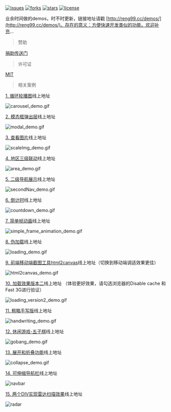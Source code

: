 [![issues](https://img.shields.io/github/issues/reng99/demos.svg)](https://github.com/reng99/demos/issues)
[![forks](https://img.shields.io/github/forks/reng99/demos.svg)](https://github.com/reng99/demos/network/members)
[![stars](https://img.shields.io/github/stars/reng99/demos.svg)](https://github.com/reng99/demos/stargazers)
[![license](https://img.shields.io/github/license/reng99/demos.svg)](https://opensource.org/licenses/MIT)

业余时间做的demos，时不时更新，链接地址请戳 [http://reng99.cc/demos/](http://reng99.cc/demos/)。存在的意义：方便快速开发类似的功能。欢迎补充...

> 赞助

[捐助传送门](https://github.com/reng99/blogs/blob/master/src/other/donate.md)

> 许可证

[MIT](https://opensource.org/licenses/MIT)

> 相关案例

[1. 循环轮播图](http://reng99.cc/demos/src/carousel/)线上地址

![carousel_demo.gif](./images/carousel_demo.gif)

[2. 模态框弹出层](http://reng99.cc/demos/src/modal/)线上地址

![modal_demo.gif](./images/modal_demo.gif)

[3. 查看图片](http://reng99.cc/demos/src/scaleImg/)线上地址

![scaleImg_demo.gif](./images/scaleImg_demo.gif)

[4. 地区三级联动](http://reng99.cc/demos/src/area/)线上地址

![area_demo.gif](./images/area_demo.gif)

[5. 二级导航展示](http://reng99.cc/demos/src/secondNav/)线上地址

![secondNav_demo.gif](./images/secondNav_demo.gif)

[6. 倒计时](http://reng99.cc/demos/src/countdown/)线上地址

![countdown_demo.gif](./images/countdown_demo.gif)

[7. 简单帧动画](http://reng99.cc/demos/src/frameAnimation/)线上地址

![simple_frame_animation_demo.gif](./images/simple_frame_animation_demo.gif)

[8. 伪加载](http://reng99.cc/demos/src/loading/)线上地址

![loading_demo.gif](./images/loading_demo.gif)

[9. 前端移动端截图工具html2canvas](http://reng99.cc/demos/src/html2canvas/)线上地址（切换到移动端调适效果更佳）

![html2canvas_demo.gif](./images/html2canvas_demo.gif)

[10. 加载效果版本二](http://reng99.cc/demos/src/loadingv2/)线上地址 （体验更好效果，请勾选浏览器的Disable cache 和 Fast 3G进行验证）

![loading_version2_demo.gif](./images/loading_version2_demo.gif)

[11. 粗略手写版](http://reng99.cc/demos/src/handwriting/)线上地址

![handwriting_demo.gif](./images/handwriting_demo.gif)

[12. 休闲游戏-五子棋](http://reng99.cc/demos/src/gobang/)线上地址

![gobang_demo.gif](./images/gobang_demo.gif)

[13. 展开和折叠功能](http://reng99.cc/demos/src/collapse/)线上地址

![collapse_demo.gif](./images/collapse_demo.gif)

[14. 可伸缩导航栏](http://reng99.cc/demos/src/navbar/)线上地址

![navbar](./images/navbar_demo.gif)

[15. 两个DIV实现雷达扫描效果](http://reng99.cc/demos/src/radar/)线上地址

![radar](https://p3-juejin.byteimg.com/tos-cn-i-k3u1fbpfcp/13e8ab8adb5b4513beb2ab855e85895e~tplv-k3u1fbpfcp-watermark.image)
